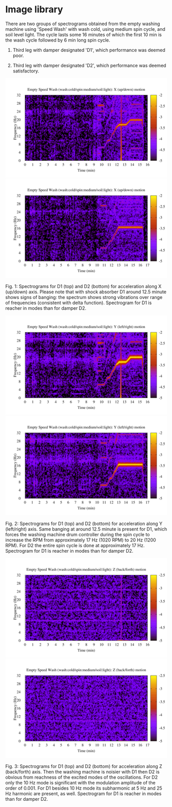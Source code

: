 # Image library

There are two groups of spectrograms obtained from the empty washing machine
using 'Speed Wash' with wash cold, using medium spin cycle, and soil level light.
The cycle lasts some 16 minutes of which the first 10 min is the wash cycle
followed by 6 min long spin cycle.

1. Third leg with damper designated 'D1', which performance was deemed poor.

2. Third leg with damper designated 'D2', which performance was deemed satisfactory.



![image1](https://github.com/mkostrun/vibrometer/blob/master/art/lg-d1-201901120934-ch1.png?raw=true)
![image1](https://github.com/mkostrun/vibrometer/blob/master/art/lg-d2-201901121137-ch1.png?raw=true)

Fig. 1: Spectrograms for D1 (top) and D2 (bottom) for acceleration along X (up/down)
axis. Please note that with shock absorber D1 around 12.5 minute shows signs of banging:
the spectrum shows strong vibrations over range of frequencies (consistent with delta function).
Spectrogram for D1 is reacher in modes than for damper D2.


![image1](https://github.com/mkostrun/vibrometer/blob/master/art/lg-d1-201901120934-ch2.png?raw=true)
![image1](https://github.com/mkostrun/vibrometer/blob/master/art/lg-d2-201901121137-ch2.png?raw=true)

Fig. 2: Spectrograms for D1 (top) and D2 (bottom) for acceleration along Y (left/right)
axis. Same banging at around 12.5 minute is present for D1, which forces the washing machine
drum controller during the spin cycle to increase the RPM from
approximately 17 Hz (1020 RPM) to 20 Hz (1200 RPM).
For D2 the entire spin cycle is done at approximately 17 Hz.
Spectrogram for D1 is reacher in modes than for damper D2.


![image1](https://github.com/mkostrun/vibrometer/blob/master/art/lg-d1-201901120934-ch3.png?raw=true)
![image1](https://github.com/mkostrun/vibrometer/blob/master/art/lg-d2-201901121137-ch3.png?raw=true)

Fig. 3: Spectrograms for D1 (top) and D2 (bottom) for acceleration along Z (back/forth) axis.
Then the washing machine is noisier with D1 then D2 is obvious from reachness of the
excited modes of the oscillations. For D2 only the 10 Hz mode is significant with
the modulation amplitude of the order of 0.001. For D1 besides 10 Hz mode its subharmonic
at 5 Hz and 25 Hz harmonic are present, as well.
Spectrogram for D1 is reacher in modes than for damper D2.

